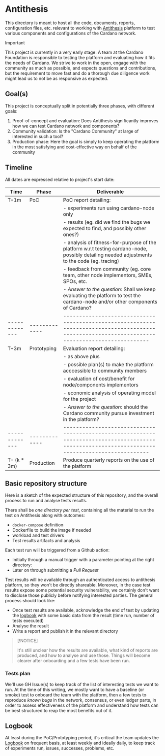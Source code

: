 # Antithesis

This directory is meant to host all the code, documents, reports, configuration files, etc. relevant to working with [Antithesis](https://antithesis.com) platform to test various components and configurations of the Cardano network.

> [!IMPORTANT]
>
> This project is currently in a very early stage: A team at the
> Cardano Foundation is responsible to testing the platform and
> evaluating how it fits the needs of Cardano.  We strive to work in
> the open, engage with the community as much as possible, and expects
> questions and contributions, but the requirement to move fast and do
> a thorough due diligence work might lead us to not be as responsive
> as expected.

## Goal(s)

This project is conceptually split in potentially three phases, with different goals:
1. Proof-of-concept and evaluation: Does Antithesis significantly improves how we can test Cardano network and components?
2. Community validation: Is the "Cardano Community" at large of interested in such a tool?
3. Production phase: Here the goal is simply to keep operating the platform in the most satisfying and cost-effective way on behalf of the community

## Timeline

All dates are expressed relative to project's start date:

| Time        | Phase       | Deliverable                                                                                                                                   |
|-------------|-------------|-----------------------------------------------------------------------------------------------------------------------------------------------|
| T+1m        | PoC         | PoC report detailing:                                                                                                                         |
|             |             | - experiments run using cardano-node only                                                                                                     |
|             |             | - results (eg. did we find the bugs we expected to find, and possibly other ones?)                                                            |
|             |             | - analysis of fitness-for-purpose of the platform w.r.t testing cardano-node, possibly detailing needed adjustments to the code (eg. tracing) |
|             |             | - feedback from community (eg. core team, other node implementors, SMEs, SPOs, etc.                                                           |
|             |             | - *Answer to the question*: Shall we keep evaluating the platform to test the cardano-node and/or other components of Cardano?                |
|-------------|-------------|-----------------------------------------------------------------------------------------------------------------------------------------------|
| T+3m        | Prototyping | Evaluation report detailing:                                                                                                                  |
|             |             | - as above plus                                                                                                                               |
|             |             | - possible plan(s) to make the platform acccessible to community members                                                                      |
|             |             | - evaluation of cost/benefit for node/components implementors                                                                                 |
|             |             | - economic analysis of operating model for the project                                                                                        |
|             |             | - *Answer to the question*: should the Cardano community pursue investment in the platform?                                                   |
|-------------|-------------|-----------------------------------------------------------------------------------------------------------------------------------------------|
| T+ (k * 3m) | Production  | Produce quarterly reports on the use of the platform                                                                                          |

## Basic repository structure

Here is a sketch of the expected structure of this repository, and the overall process to run and analyse tests results.

There shall be _one directory per test_, containing all the material to run the test on Antithesis along with outcomes:
* `docker-compose` definition
* Dockerfile to build the image if needed
* workload and test drivers
* Test results artifacts and analysis

Each test run will be triggered from a Github action:
* Initially through a manual trigger with a parameter pointing at the right directory:
* Later on through submitting a _Pull Request_

Test results will be available through an authenticated access to antithesis platform, so they won't be directly shareable. Moreover, in the case test results expose some potential security vulnerability, we certainly don't want to disclose those publicly before notifying interested parties. The general process should look like:
* Once test results are available, acknowledge the end of test by updating the [logbook](../Logbook.md) with some basic data from the result (time run, number of tests executed)
* Analyse the result
* Write a report and publish it in the relevant directory

> [!NOTICE]
>
> It's still unclear how the results are available, what kind of
> reports are produced, and how to analyse and use those.  Things will
> become clearer after onboarding and a few tests have been run.


### Tests plan

We'll use GH Issue(s) to keep track of the list of interesting tests we want to run. At the time of this writing, we mostly want to have a baseline (or smoke) test to onboard the team with the platform, then a few tests to reproduce _known bugs_ in the network, consensus, or even ledger parts, in order to assess effectiveness of the platform and understand how tests can be best structured to reap the most benefits out of it.

## Logbook

At least during the PoC/Prototyping period, it's critical the team
updates the [Logbook](../Logbook.md) on frequent basis, at least
weekly and ideally daily, to keep track of experiments run, issues,
successes, problems, etc.
